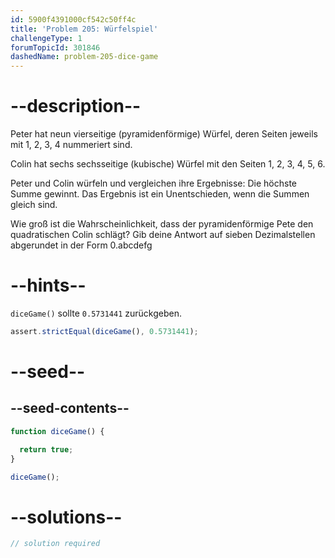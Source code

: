 ```yaml
---
id: 5900f4391000cf542c50ff4c
title: 'Problem 205: Würfelspiel'
challengeType: 1
forumTopicId: 301846
dashedName: problem-205-dice-game
---
```


# --description--

Peter hat neun vierseitige (pyramidenförmige) Würfel, deren Seiten jeweils mit 1, 2, 3, 4 nummeriert sind.

Colin hat sechs sechsseitige (kubische) Würfel mit den Seiten 1, 2, 3, 4, 5, 6.

Peter und Colin würfeln und vergleichen ihre Ergebnisse: Die höchste Summe gewinnt. Das Ergebnis ist ein Unentschieden, wenn die Summen gleich sind.

Wie groß ist die Wahrscheinlichkeit, dass der pyramidenförmige Pete den quadratischen Colin schlägt? Gib deine Antwort auf sieben Dezimalstellen abgerundet in der Form 0.abcdefg

# --hints--

`diceGame()` sollte `0.5731441` zurückgeben.

```js
assert.strictEqual(diceGame(), 0.5731441);
```

# --seed--

## --seed-contents--

```js
function diceGame() {

  return true;
}

diceGame();
```

# --solutions--

```js
// solution required
```
